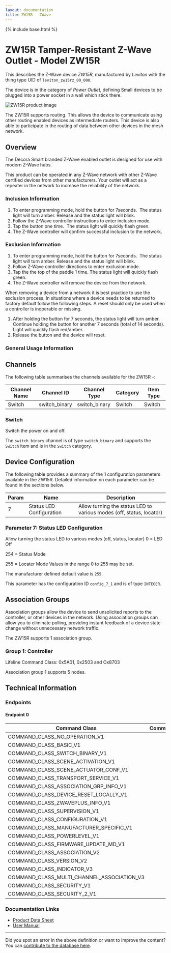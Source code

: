 ```yaml
---
layout: documentation
title: ZW15R - ZWave
---
```


{% include base.html %}

# ZW15R Tamper-Resistant Z-Wave Outlet - Model ZW15R
This describes the Z-Wave device *ZW15R*, manufactured by *Leviton* with the thing type UID of ```leviton_zw15rz_00_000```.

The device is in the category of *Power Outlet*, defining Small devices to be plugged into a power socket in a wall which stick there.

![ZW15R product image](https://opensmarthouse.org/zwavedatabase/1319/image/)


The ZW15R supports routing. This allows the device to communicate using other routing enabled devices as intermediate routers.  This device is also able to participate in the routing of data between other devices in the mesh network.

## Overview

The Decora Smart branded Z-Wave enabled outlet is designed for use with modern Z-Wave hubs.

This product can be operated in any Z-Wave network with other Z-Wave certified devices from other manufacturers. Your outlet will act as a repeater in the network to increase the reliability of the network.

### Inclusion Information

  1. To enter programming mode, hold the button for 7seconds.  The status light will turn amber. Release and the status light will blink.
  2. Follow the Z-Wave controller instructions to enter inclusion mode.
  3. Tap the button one time.  The status light will quickly flash green.
  4. The Z-Wave controller will confirm successful inclusion to the network.

### Exclusion Information

  1. To enter programming mode, hold the button for 7seconds.  The status light will turn amber. Release and the status light will blink.
  2. Follow Z-Wave controller directions to enter exclusion mode.
  3. Tap the the top of the paddle 1 time. The status light will quickly flash green.
  4. The Z-Wave controller will remove the device from the network.

  


When removing a device from a network it is best practice to use the exclusion process. In situations where a device needs to be returned to factory default follow the following steps. A reset should only be used when a controller is inoperable or missing.

  1. After holding the button for 7 seconds, the status light will turn amber. Continue holding the button for another 7 seconds (total of 14 seconds). Light will quickly flash red/amber.
  2. Release the button and the device will reset.

### General Usage Information



## Channels

The following table summarises the channels available for the ZW15R -:

| Channel Name | Channel ID | Channel Type | Category | Item Type |
|--------------|------------|--------------|----------|-----------|
| Switch | switch_binary | switch_binary | Switch | Switch | 

### Switch
Switch the power on and off.

The ```switch_binary``` channel is of type ```switch_binary``` and supports the ```Switch``` item and is in the ```Switch``` category.



## Device Configuration

The following table provides a summary of the 1 configuration parameters available in the ZW15R.
Detailed information on each parameter can be found in the sections below.

| Param | Name  | Description |
|-------|-------|-------------|
| 7 | Status LED Configuration | Allow turning the status LED to various modes (off, status, locator) |

### Parameter 7: Status LED Configuration

Allow turning the status LED to various modes (off, status, locator)
0 = LED Off

254 = Status Mode

255 = Locater Mode
Values in the range 0 to 255 may be set.

The manufacturer defined default value is ```255```.

This parameter has the configuration ID ```config_7_1``` and is of type ```INTEGER```.


## Association Groups

Association groups allow the device to send unsolicited reports to the controller, or other devices in the network. Using association groups can allow you to eliminate polling, providing instant feedback of a device state change without unnecessary network traffic.

The ZW15R supports 1 association group.

### Group 1: Controller

Lifeline
Command Class: 0x5A01, 0x2503 and Ox8703

Association group 1 supports 5 nodes.

## Technical Information

### Endpoints

#### Endpoint 0

| Command Class | Comment |
|---------------|---------|
| COMMAND_CLASS_NO_OPERATION_V1| |
| COMMAND_CLASS_BASIC_V1| |
| COMMAND_CLASS_SWITCH_BINARY_V1| |
| COMMAND_CLASS_SCENE_ACTIVATION_V1| |
| COMMAND_CLASS_SCENE_ACTUATOR_CONF_V1| |
| COMMAND_CLASS_TRANSPORT_SERVICE_V1| |
| COMMAND_CLASS_ASSOCIATION_GRP_INFO_V1| |
| COMMAND_CLASS_DEVICE_RESET_LOCALLY_V1| |
| COMMAND_CLASS_ZWAVEPLUS_INFO_V1| |
| COMMAND_CLASS_SUPERVISION_V1| |
| COMMAND_CLASS_CONFIGURATION_V1| |
| COMMAND_CLASS_MANUFACTURER_SPECIFIC_V1| |
| COMMAND_CLASS_POWERLEVEL_V1| |
| COMMAND_CLASS_FIRMWARE_UPDATE_MD_V1| |
| COMMAND_CLASS_ASSOCIATION_V2| |
| COMMAND_CLASS_VERSION_V2| |
| COMMAND_CLASS_INDICATOR_V3| |
| COMMAND_CLASS_MULTI_CHANNEL_ASSOCIATION_V3| |
| COMMAND_CLASS_SECURITY_V1| |
| COMMAND_CLASS_SECURITY_2_V1| |

### Documentation Links

* [Product Data Sheet](https://opensmarthouse.org/zwavedatabase/1319/reference/20_RSN_GRE_0-31_Zwave_Rec_spec_sheet_v1p5.pdf)
* [User Manual](https://opensmarthouse.org/zwavedatabase/1319/reference/DG-000-ZW15R-02A.pdf)

---

Did you spot an error in the above definition or want to improve the content?
You can [contribute to the database here](https://opensmarthouse.org/zwavedatabase/1319).
